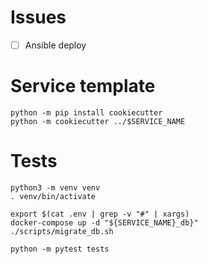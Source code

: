 # Issues
- [ ] Ansible deploy

# Service template

```commandline
python -m pip install cookiecutter
python -m cookiecutter ../$SERVICE_NAME
```

# Tests

```commandline
python3 -m venv venv
. venv/bin/activate

export $(cat .env | grep -v "#" | xargs)
docker-compose up -d "${SERVICE_NAME}_db}"
./scripts/migrate_db.sh

python -m pytest tests
```